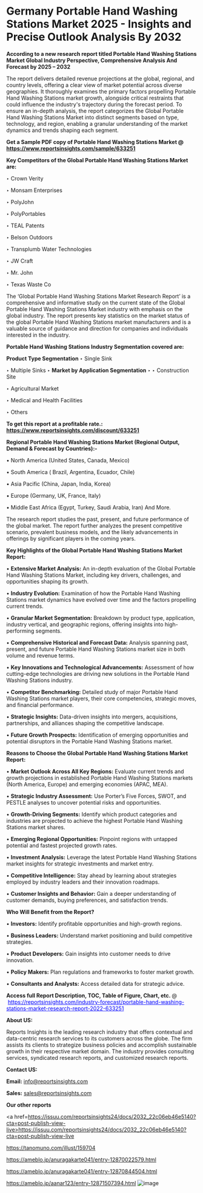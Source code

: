 # Germany Portable Hand Washing Stations Market 2025 - Insights and Precise Outlook Analysis By 2032

<strong>According to a new research report titled Portable Hand Washing Stations Market Global Industry Perspective, Comprehensive Analysis And Forecast by 2025 – 2032</strong>

The report delivers detailed revenue projections at the global, regional, and country levels, offering a clear view of market potential across diverse geographies. It thoroughly examines the primary factors propelling Portable Hand Washing Stations market growth, alongside critical restraints that could influence the industry's trajectory during the forecast period. To ensure an in-depth analysis, the report categorizes the Global Portable Hand Washing Stations Market into distinct segments based on type, technology, and region, enabling a granular understanding of the market dynamics and trends shaping each segment.

<strong>Get a Sample PDF copy of Portable Hand Washing Stations Market </strong><strong>@<a href=https://www.reportsinsights.com/sample/633251 style=color:#0000ff;> https://www.reportsinsights.com/sample/633251</a></strong></font>

<strong>Key Competitors of the Global Portable Hand Washing Stations Market are:</strong>

‣ Crown Verity

‣ Monsam Enterprises

‣ PolyJohn

‣ PolyPortables

‣ TEAL Patents

‣ Belson Outdoors

‣ Transplumb Water Technologies

‣ JW Craft

‣ Mr. John

‣ Texas Waste Co

The ‘Global Portable Hand Washing Stations Market Research Report’ is a comprehensive and informative study on the current state of the Global Portable Hand Washing Stations Market industry with emphasis on the global industry. The report presents key statistics on the market status of the global Portable Hand Washing Stations market manufacturers and is a valuable source of guidance and direction for companies and individuals interested in the industry.

<strong>Portable Hand Washing Stations Industry Segmentation covered are:</strong>

<strong>Product Type Segmentation</strong>
‣
Single Sink

‣ Multiple Sinks
‣ 
<strong>Market by Application Segmentation</strong>
‣
‣  Construction Site

‣ Agricultural Market

‣ Medical and Health Facilities

‣ Others

<strong>To get this report at a profitable rate.: <a href=https://www.reportsinsights.com/discount/633251 style=color:#0000ff;>https://www.reportsinsights.com/discount/633251</a></strong></font>

<strong>Regional Portable Hand Washing Stations Market (Regional Output, Demand &amp; Forecast by Countries):-</strong>

• North America (United States, Canada, Mexico)

• South America ( Brazil, Argentina, Ecuador, Chile)

• Asia Pacific (China, Japan, India, Korea)

• Europe (Germany, UK, France, Italy)

• Middle East Africa (Egypt, Turkey, Saudi Arabia, Iran) And More.

The research report studies the past, present, and future performance of the global market. The report further analyzes the present competitive scenario, prevalent business models, and the likely advancements in offerings by significant players in the coming years.

<strong>Key Highlights of the Global Portable Hand Washing Stations Market Report:</strong>

• <strong>Extensive Market Analysis:</strong> An in-depth evaluation of the Global Portable Hand Washing Stations Market, including key drivers, challenges, and opportunities shaping its growth.

• <strong>Industry Evolution:</strong> Examination of how the Portable Hand Washing Stations market dynamics have evolved over time and the factors propelling current trends.

• <strong>Granular Market Segmentation:</strong> Breakdown by product type, application, industry vertical, and geographic regions, offering insights into high-performing segments.

• <strong>Comprehensive Historical and Forecast Data:</strong> Analysis spanning past, present, and future Portable Hand Washing Stations market size in both volume and revenue terms.

• <strong>Key Innovations and Technological Advancements:</strong> Assessment of how cutting-edge technologies are driving new solutions in the Portable Hand Washing Stations industry.

• <strong>Competitor Benchmarking:</strong> Detailed study of major Portable Hand Washing Stations market players, their core competencies, strategic moves, and financial performance.

• <strong>Strategic Insights:</strong> Data-driven insights into mergers, acquisitions, partnerships, and alliances shaping the competitive landscape.

• <strong>Future Growth Prospects:</strong> Identification of emerging opportunities and potential disruptors in the Portable Hand Washing Stations market.

<strong>Reasons to Choose the Global Portable Hand Washing Stations Market Report:</strong>

• <strong>Market Outlook Across All Key Regions:</strong> Evaluate current trends and growth projections in established Portable Hand Washing Stations markets (North America, Europe) and emerging economies (APAC, MEA).

• <strong>Strategic Industry Assessment:</strong> Use Porter’s Five Forces, SWOT, and PESTLE analyses to uncover potential risks and opportunities.

• <strong>Growth-Driving Segments:</strong> Identify which product categories and industries are projected to achieve the highest Portable Hand Washing Stations market shares.

• <strong>Emerging Regional Opportunities:</strong> Pinpoint regions with untapped potential and fastest projected growth rates.

• <strong>Investment Analysis:</strong> Leverage the latest Portable Hand Washing Stations market insights for strategic investments and market entry.

• <strong>Competitive Intelligence:</strong> Stay ahead by learning about strategies employed by industry leaders and their innovation roadmaps.

• <strong>Customer Insights and Behavior:</strong> Gain a deeper understanding of customer demands, buying preferences, and satisfaction trends.

<strong>Who Will Benefit from the Report?</strong>

• <strong>Investors:</strong> Identify profitable opportunities and high-growth regions.

• <strong>Business Leaders:</strong> Understand market positioning and build competitive strategies.

• <strong>Product Developers:</strong> Gain insights into customer needs to drive innovation.

• <strong>Policy Makers:</strong> Plan regulations and frameworks to foster market growth.

• <strong>Consultants and Analysts:</strong> Access detailed data for strategic advice.
</ul>
<strong>Access full Report Description, TOC, Table of Figure, Chart, etc. </strong>@  <a href=https://reportsinsights.com/industry-forecast/portable-hand-washing-stations-market-research-report-2022-633251 style=color:#0000ff;>https://reportsinsights.com/industry-forecast/portable-hand-washing-stations-market-research-report-2022-633251</a></font>

<strong><strong>About US</strong>:</strong>

Reports Insights is the leading research industry that offers contextual and data-centric research services to its customers across the globe. The firm assists its clients to strategize business policies and accomplish sustainable growth in their respective market domain. The industry provides consulting services, syndicated research reports, and customized research reports.

<strong>Contact US:</strong>

<p class=""""><b>Email:</b> <a href=mailto:info@reportsinsights.com>info@reportsinsights.com</a></p>
<p class=""""><b>Sales:</b> <a href=mailto:sales@reportsinsights.com>sales@reportsinsights.com</a></p>

<strong>Our other reports</strong>

<a href=https://issuu.com/reportsinsights24/docs/2032_22c06eb46e5140?cta=post-publish-view-live>https://issuu.com/reportsinsights24/docs/2032_22c06eb46e5140?cta=post-publish-view-live</a>

<a href=https://tanomuno.com/illust/159704>https://tanomuno.com/illust/159704</a>

<a href=https://ameblo.jp/anuragakarte041/entry-12870022579.html>https://ameblo.jp/anuragakarte041/entry-12870022579.html</a>

<a href=https://ameblo.jp/anuragakarte041/entry-12870844504.html>https://ameblo.jp/anuragakarte041/entry-12870844504.html</a>

<a href=https://ameblo.jp/aanar123/entry-12871507394.html>https://ameblo.jp/aanar123/entry-12871507394.html</a>
![image](https://github.com/user-attachments/assets/5662f1b6-0475-4552-92a5-1b911d36ec03)

